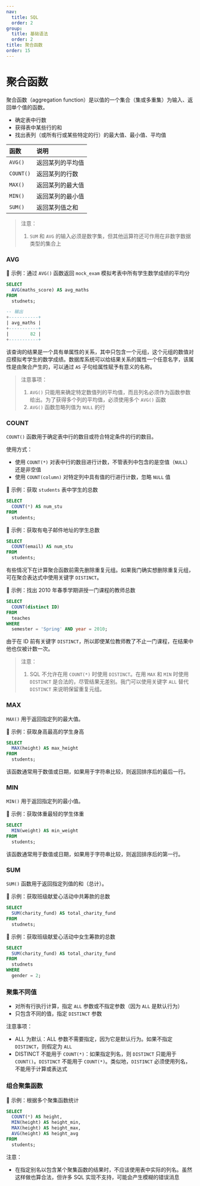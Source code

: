 ```yaml
---
nav:
  title: SQL
  order: 2
group:
  title: 基础语法
  order: 2
title: 聚合函数
order: 15
---
```


# 聚合函数

聚合函数（aggregation function）是以值的一个集合（集或多重集）为输入、返回单个值的函数。

- 确定表中行数
- 获得表中某些行的和
- 找出表列（或所有行或某些特定的行）的最大值、最小值、平均值

| 函数      | 说明             |
| :-------- | :--------------- |
| `AVG()`   | 返回某列的平均值 |
| `COUNT()` | 返回某列的行数   |
| `MAX()`   | 返回某列的最大值 |
| `MIN()`   | 返回某列的最小值 |
| `SUM()`   | 返回某列值之和   |

> 注意：
>
> 1. `SUM` 和 `AVG` 的输入必须是数字集，但其他运算符还可作用在非数字数据类型的集合上

### AVG

🌰 示例：通过 `AVG()` 函数返回 `mock_exam` 模拟考表中所有学生数学成绩的平均分

```sql
SELECT
  AVG(maths_score) AS avg_maths
FROM
  studnets;

-- 输出
+-----------+
| avg_maths |
+-----------+
|        82 |
+-----------+
```

该查询的结果是一个具有单属性的关系，其中只包含一个元组，这个元组的数值对应模拟考学生的数学成绩。数据库系统可以给结果关系的属性一个任意名字，该属性是由聚合产生的，可以通过 `AS` 子句给属性赋予有意义的名称。

> 注意事项：
>
> 1. `AVG()` 只能用来确定特定数值列的平均值，而且列名必须作为函数参数给出。为了获得多个列的平均值，必须使用多个 `AVG()` 函数
> 2. `AVG()` 函数忽略列值为 `NULL` 的行

### COUNT

`COUNT()` 函数用于确定表中行的数目或符合特定条件的行的数目。

使用方式：

- 使用 `COUNT(*)` 对表中行的数目进行计数，不管表列中包含的是空值（`NULL`）还是非空值
- 使用 `COUNT(column)` 对特定列中具有值的行进行计数，忽略 `NULL` 值

🌰 示例：获取 `students` 表中学生的总数

```sql
SELECT
  COUNT(*) AS num_stu
FROM
  students;
```

🌰 示例：获取有电子邮件地址的学生总数

```sql
SELECT
  COUNT(email) AS num_stu
FROM
  students;
```

有些情况下在计算聚合函数前需先删除重复元组。如果我门确实想删除重复元组，可在聚合表达式中使用关键字 `DISTINCT`。

🌰 示例：找出 2010 年春季学期讲授一门课程的教师总数

```sql
SELECT
  COUNT(distinct ID)
FROM
  teaches
WHERE
  semester = 'Spring' AND year = 2010;
```

由于在 ID 前有关键字 `DISTINCT`，所以即使某位教师教了不止一门课程，在结果中他也仅被计数一次。

> 注意：
>
> 1. SQL 不允许在用 `COUNT(*)` 时使用 `DISTINCT`。在用 `MAX` 和 `MIN` 时使用 `DISTINCT` 是合法的，尽管结果无差别。我门可以使用关键字 `ALL` 替代 `DISTINCT` 来说明保留重复元组。

### MAX

`MAX()` 用于返回指定列的最大值。

🌰 示例：获取身高最高的学生身高

```sql
SELECT
  MAX(height) AS max_height
FROM
  students;
```

该函数通常用于数值或日期，如果用于字符串比较，则返回排序后的最后一行。

### MIN

`MIN()` 用于返回指定列的最小值。

🌰 示例：获取体重最轻的学生体重

```sql
SELECT
  MIN(weight) AS min_weight
FROM
  students;
```

该函数通常用于数值或日期，如果用于字符串比较，则返回排序后的第一行。

### SUM

`SUM()` 函数用于返回指定列值的和（总计）。

🌰 示例：获取班级献爱心活动中共筹款的总数

```sql
SELECT
  SUM(charity_fund) AS total_charity_fund
FROM
  studnets;
```

🌰 示例：获取班级献爱心活动中女生筹款的总数

```sql
SELECT
  SUM(charity_fund) AS total_charity_fund
FROM
  studnets
WHERE
  gender = 2;
```

### 聚集不同值

- 对所有行执行计算，指定 `ALL` 参数或不指定参数（因为 `ALL` 是默认行为）
- 只包含不同的值，指定 `DISTINCT` 参数

注意事项：

- ALL 为默认：ALL 参数不需要指定，因为它是默认行为。如果不指定 `DISTINCT`，则假定为 `ALL`
- DISTINCT 不能用于 `COUNT(*)`：如果指定列名，则 `DISTINCT` 只能用于 `COUNT()`。`DISTINCT` 不能用于 `COUNT(*)`。类似地，`DISTINCT` 必须使用列名，不能用于计算或表达式

### 组合聚集函数

🌰 示例：根据多个聚集函数统计

```sql
SELECT
  COUNT(*) AS height,
  MIN(height) AS height_min,
  MAX(height) AS height_max,
  AVG(height) AS height_avg
FROM
  students;
```

注意：

- 在指定别名以包含某个聚集函数的结果时，不应该使用表中实际的列名。虽然这样做也算合法，但许多 SQL 实现不支持，可能会产生模糊的错误消息
